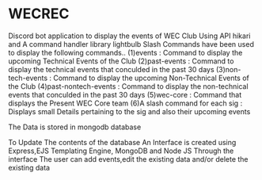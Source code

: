 # WECREC
Discord bot application to display the events of WEC Club
Using API hikari and A command handler library lightbulb 
Slash Commands have been used to display the following commands..
(1)events : Command to display the upcoming Technical Events of the Club
(2)past-events : Command to display the technical events that conculded in the past 30 days 
(3)non-tech-events :  Command to display the upcoming Non-Technical Events of the Club
(4)past-nontech-events : Command to display the non-technical events that conculded in the past 30 days 
(5)wec-core : Command that displays the Present WEC Core team
(6)A slash command for each sig : Displays small Details pertaining to the sig and also their upcoming events

The Data is stored in mongodb database

To Update The contents of the database An Interface is created using Express,EJS Templating Engine, MongoDB and Node JS
Through the interface The user can add events,edit the existing data and/or delete the existing data
